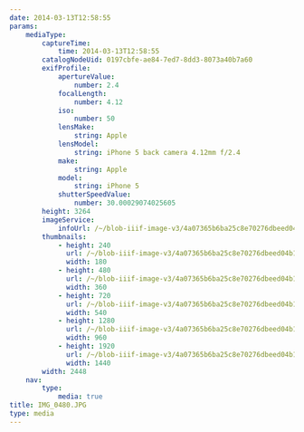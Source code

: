 ```yaml
---
date: 2014-03-13T12:58:55
params:
    mediaType:
        captureTime:
            time: 2014-03-13T12:58:55
        catalogNodeUid: 0197cbfe-ae84-7ed7-8dd3-8073a40b7a60
        exifProfile:
            apertureValue:
                number: 2.4
            focalLength:
                number: 4.12
            iso:
                number: 50
            lensMake:
                string: Apple
            lensModel:
                string: iPhone 5 back camera 4.12mm f/2.4
            make:
                string: Apple
            model:
                string: iPhone 5
            shutterSpeedValue:
                number: 30.00029074025605
        height: 3264
        imageService:
            infoUrl: /~/blob-iiif-image-v3/4a07365b6ba25c8e70276dbeed04b19f6293662ed58f9ce2ea9fe2e6a79149aa/info.json
        thumbnails:
            - height: 240
              url: /~/blob-iiif-image-v3/4a07365b6ba25c8e70276dbeed04b19f6293662ed58f9ce2ea9fe2e6a79149aa/full/180%2C240/0/default.jpg
              width: 180
            - height: 480
              url: /~/blob-iiif-image-v3/4a07365b6ba25c8e70276dbeed04b19f6293662ed58f9ce2ea9fe2e6a79149aa/full/360%2C480/0/default.jpg
              width: 360
            - height: 720
              url: /~/blob-iiif-image-v3/4a07365b6ba25c8e70276dbeed04b19f6293662ed58f9ce2ea9fe2e6a79149aa/full/540%2C720/0/default.jpg
              width: 540
            - height: 1280
              url: /~/blob-iiif-image-v3/4a07365b6ba25c8e70276dbeed04b19f6293662ed58f9ce2ea9fe2e6a79149aa/full/960%2C1280/0/default.jpg
              width: 960
            - height: 1920
              url: /~/blob-iiif-image-v3/4a07365b6ba25c8e70276dbeed04b19f6293662ed58f9ce2ea9fe2e6a79149aa/full/1440%2C1920/0/default.jpg
              width: 1440
        width: 2448
    nav:
        type:
            media: true
title: IMG_0480.JPG
type: media
---
```

